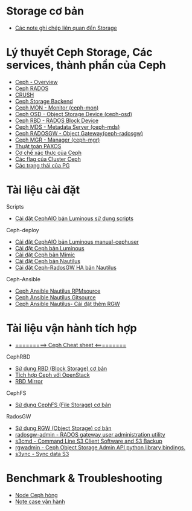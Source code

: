 # Storage cơ bản 

- [Các note ghi chép liên quan đến Storage](https://github.com/uncelvel/storage)

# Lý thuyết Ceph Storage, Các services, thành phần của Ceph

- [Ceph - Overview](docs/knowledge_base/ceph-overview.md)
- [Ceph RADOS](docs/knowledge_base/ceph-rados.md)
- [CRUSH](docs/knowledge_base/crush.md)
- [Ceph Storage Backend](docs/knowledge_base/bluestore_vs_filestore.md)
- [Ceph MON - Monitor (ceph-mon)](docs/knowledge_base/ceph-mon.md)
- [Ceph OSD - Object Storage Device (ceph-osd)](docs/knowledge_base/ceph-osd.md)
- [Ceph RBD - RADOS Block Device](docs/knowledge_base/ceph-rbd.md)
- [Ceph MDS - Metadata Server (ceph-mds)](docs/knowledge_base/ceph-mds.md)
- [Ceph RADOSGW - Object Gateway(ceph-radosgw)](docs/knowledge_base/ceph-radosgw.md)
- [Ceph MGR - Manager (ceph-mgr)](docs/knowledge_base/ceph-mgr.md)
- [Thuật toán PAXOS](docs/knowledge_base/paxos.md)
- [Cơ chế xác thực của Ceph](docs/knowledge_base/ceph-authen.md)
- [Các flag của Cluster Ceph](docs/knowledge_base/ceph-flag.md)
- [Các trạng thái của PG](docs/knowledge_base/ceph-pg-status.md)

# Tài liệu cài đặt

Scripts
- [Cài đặt CephAIO bản Luminous sử dụng scripts](https://github.com/uncelvel/script-ceph-lumi-aio)

Ceph-deploy
- [Cài đặt CephAIO bản Luminous manual-cephuser](docs/setup/ceph-luminous-aio.md)
- [Cài đặt Ceph bản Luminous](docs/setup/ceph-luminous.md)
- [Cài đặt Ceph bản Mimic](docs/setup/ceph-mimic.md)
- [Cài đặt Ceph bản Nautilus](docs/setup/ceph-nautilus.md)
- [Cài đặt Ceph-RadosGW HA bản Nautilus](docs/setup/ceph-radosgw.md)

Ceph-Ansible
- [Ceph Ansible Nautilus RPMsource](docs/setup/ceph-ansible-nautilus.md)
- [Ceph Ansible Nautilus Gitsource](docs/setup/ceph-ansible-nautilus-2.md)
- [Ceph Ansible Nautilus- Cài đặt thêm RGW](docs/setup/ceph-ansible-nautilus-rgw.md)

# Tài liệu vận hành tích hợp

- [=========> Ceph Cheat sheet <=========](docs/operating/ceph-cheat-sheet.md)

CephRBD
- [Sử dụng RBD (Block Storage) cơ bản](docs/operating/ceph-vs-client-linux.md)
- [Tích hợp Ceph với OpenStack](docs/operating/ceph-vs-openstack.md)
- [RBD Mirror](docs/operating/rbd-mirror.md)

CephFS
- [Sử dụng CephFS (File Storage) cơ bản]()

RadosGW
- [Sử dụng RGW (Object Storage) cơ bản]()
- [radosgw-admin - RADOS gateway user administration utility](https://www.mankier.com/8/radosgw-admin)
- [s3cmd - Command Line S3 Client Software and S3 Backup](docs/operating/s3cmd.md)
- [rgwadmin - Ceph Object Storage Admin API python library bindings.](https://github.com/uncelvel/rgwadmin)
- [s3ync - Sync data S3](https://github.com/uncelvel/s3sync)

# Benchmark & Troubleshooting

- [Node Ceph hỏng](docs/operating/ceph-hardware-crash.md)
- [Note case vận hành](docs/operating/README.md)